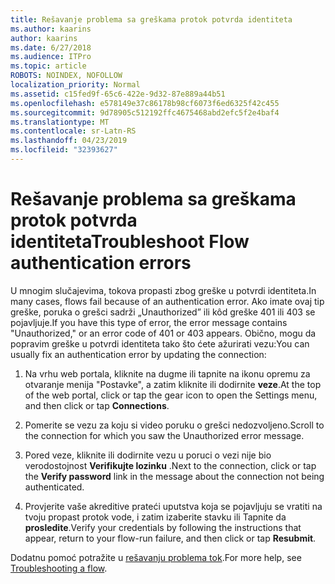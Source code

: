 ```yaml
---
title: Rešavanje problema sa greškama protok potvrda identiteta
ms.author: kaarins
author: kaarins
ms.date: 6/27/2018
ms.audience: ITPro
ms.topic: article
ROBOTS: NOINDEX, NOFOLLOW
localization_priority: Normal
ms.assetid: c15fed9f-65c6-422e-9d32-87e889a44b51
ms.openlocfilehash: e578149e37c86178b98cf6073f6ed6325f42c455
ms.sourcegitcommit: 9d78905c512192ffc4675468abd2efc5f2e4baf4
ms.translationtype: MT
ms.contentlocale: sr-Latn-RS
ms.lasthandoff: 04/23/2019
ms.locfileid: "32393627"
---
```

# <a name="troubleshoot-flow-authentication-errors"></a><span data-ttu-id="053dc-102">Rešavanje problema sa greškama protok potvrda identiteta</span><span class="sxs-lookup"><span data-stu-id="053dc-102">Troubleshoot Flow authentication errors</span></span>

<span data-ttu-id="053dc-103">U mnogim slučajevima, tokova propasti zbog greške u potvrdi identiteta.</span><span class="sxs-lookup"><span data-stu-id="053dc-103">In many cases, flows fail because of an authentication error.</span></span> <span data-ttu-id="053dc-104">Ako imate ovaj tip greške, poruka o grešci sadrži „Unauthorized” ili kôd greške 401 ili 403 se pojavljuje.</span><span class="sxs-lookup"><span data-stu-id="053dc-104">If you have this type of error, the error message contains "Unauthorized," or an error code of 401 or 403 appears.</span></span> <span data-ttu-id="053dc-105">Obično, mogu da popravim greške u potvrdi identiteta tako što ćete ažurirati vezu:</span><span class="sxs-lookup"><span data-stu-id="053dc-105">You can usually fix an authentication error by updating the connection:</span></span>
  
1. <span data-ttu-id="053dc-106">Na vrhu web portala, kliknite na dugme ili tapnite na ikonu opremu za otvaranje menija "Postavke", a zatim kliknite ili dodirnite **veze**.</span><span class="sxs-lookup"><span data-stu-id="053dc-106">At the top of the web portal, click or tap the gear icon to open the Settings menu, and then click or tap **Connections**.</span></span>
    
2. <span data-ttu-id="053dc-107">Pomerite se vezu za koju si video poruku o grešci nedozvoljeno.</span><span class="sxs-lookup"><span data-stu-id="053dc-107">Scroll to the connection for which you saw the Unauthorized error message.</span></span>
    
3. <span data-ttu-id="053dc-108">Pored veze, kliknite ili dodirnite vezu u poruci o vezi nije bio verodostojnost **Verifikujte lozinku** .</span><span class="sxs-lookup"><span data-stu-id="053dc-108">Next to the connection, click or tap the **Verify password** link in the message about the connection not being authenticated.</span></span> 
    
4. <span data-ttu-id="053dc-109">Provjerite vaše akreditive prateći uputstva koja se pojavljuju se vratiti na tvoju propast protok vode, i zatim izaberite stavku ili Tapnite da **prosledite**.</span><span class="sxs-lookup"><span data-stu-id="053dc-109">Verify your credentials by following the instructions that appear, return to your flow-run failure, and then click or tap **Resubmit**.</span></span>
    
<span data-ttu-id="053dc-110">Dodatnu pomoć potražite u [rešavanju problema tok](https://go.microsoft.com/fwlink/?linkid=872110).</span><span class="sxs-lookup"><span data-stu-id="053dc-110">For more help, see [Troubleshooting a flow](https://go.microsoft.com/fwlink/?linkid=872110).</span></span>
  

